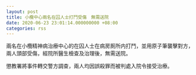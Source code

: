 ```yaml
---
layout: post
title: 小欖中心兩名在囚人士打鬥受傷　無需送院
date: 2020-06-23 23:01:14.000000000 +08:00
categories: rss
---
```


兩名在小欖精神病治療中心的在囚人士在病房厠所内打鬥，並用原子筆襲擊對方，兩人頭部受傷，經院所醫生檢查及治理後，無需送院。

懲教署將事件轉交警方調查，兩人均因誤殺罪而被判處入院令接受治療。
